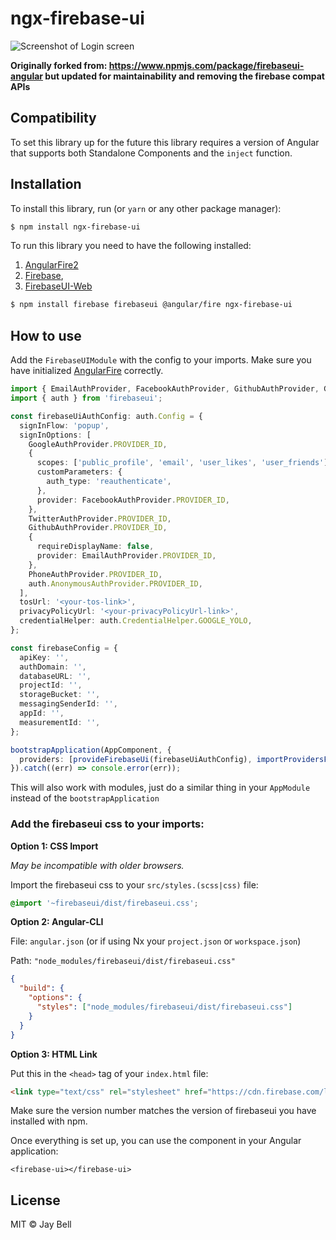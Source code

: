 # ngx-firebase-ui

![Screenshot of Login screen](https://raw.githubusercontent.com/RaphaelJenni/FirebaseUI-Angular/master/assets/LoginScreen.PNG)

**Originally forked from: https://www.npmjs.com/package/firebaseui-angular but updated for maintainability and removing the firebase compat APIs**

## Compatibility

To set this library up for the future this library requires a version of Angular that supports both Standalone Components and the `inject` function.

## Installation

To install this library, run (or `yarn` or any other package manager):

```bash
$ npm install ngx-firebase-ui
```

To run this library you need to have the following installed:

1. [AngularFire2](https://github.com/angular/angularfire2)
2. [Firebase](https://firebase.google.com/docs/web/setup),
3. [FirebaseUI-Web](https://github.com/firebase/firebaseui-web)

```bash
$ npm install firebase firebaseui @angular/fire ngx-firebase-ui
```

## How to use

Add the `FirebaseUIModule` with the config to your imports. Make sure you have
initialized [AngularFire](https://github.com/angular/angularfire2) correctly.

```typescript
import { EmailAuthProvider, FacebookAuthProvider, GithubAuthProvider, GoogleAuthProvider, PhoneAuthProvider, TwitterAuthProvider } from 'firebase/auth';
import { auth } from 'firebaseui';

const firebaseUiAuthConfig: auth.Config = {
  signInFlow: 'popup',
  signInOptions: [
    GoogleAuthProvider.PROVIDER_ID,
    {
      scopes: ['public_profile', 'email', 'user_likes', 'user_friends'],
      customParameters: {
        auth_type: 'reauthenticate',
      },
      provider: FacebookAuthProvider.PROVIDER_ID,
    },
    TwitterAuthProvider.PROVIDER_ID,
    GithubAuthProvider.PROVIDER_ID,
    {
      requireDisplayName: false,
      provider: EmailAuthProvider.PROVIDER_ID,
    },
    PhoneAuthProvider.PROVIDER_ID,
    auth.AnonymousAuthProvider.PROVIDER_ID,
  ],
  tosUrl: '<your-tos-link>',
  privacyPolicyUrl: '<your-privacyPolicyUrl-link>',
  credentialHelper: auth.CredentialHelper.GOOGLE_YOLO,
};

const firebaseConfig = {
  apiKey: '',
  authDomain: '',
  databaseURL: '',
  projectId: '',
  storageBucket: '',
  messagingSenderId: '',
  appId: '',
  measurementId: '',
};

bootstrapApplication(AppComponent, {
  providers: [provideFirebaseUi(firebaseUiAuthConfig), importProvidersFrom([provideFirebaseApp(() => initializeApp(firebaseConfig)), provideAuth(() => initializeAuth(getApp()))])],
}).catch((err) => console.error(err));
```

This will also work with modules, just do a similar thing in your `AppModule` instead of the `bootstrapApplication`

### Add the firebaseui css to your imports:

**Option 1: CSS Import**

_May be incompatible with older browsers._

Import the firebaseui css to your `src/styles.(scss|css)` file:

```css
@import '~firebaseui/dist/firebaseui.css';
```

**Option 2: Angular-CLI**

File: `angular.json` (or if using Nx your `project.json` or `workspace.json`)

Path: `"node_modules/firebaseui/dist/firebaseui.css"`

```json
{
  "build": {
    "options": {
      "styles": ["node_modules/firebaseui/dist/firebaseui.css"]
    }
  }
}
```

**Option 3: HTML Link**

Put this in the `<head>` tag of your `index.html` file:

```html
<link type="text/css" rel="stylesheet" href="https://cdn.firebase.com/libs/firebaseui/3.0.0/firebaseui.css" />
```

Make sure the version number matches the version of firebaseui you have installed with npm.

Once everything is set up, you can use the component in your Angular application:

```angular2html
<firebase-ui></firebase-ui>
```

## License

MIT © Jay Bell
